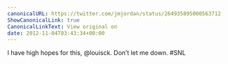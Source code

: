 ```yaml
---
canonicalURL: https://twitter.com/jmjordan/status/264935895000563712
ShowCanonicalLink: true
CanonicalLinkText: View original on
date: 2012-11-04T03:43:34+00:00
---
```

I have high hopes for this, @louisck. Don’t let me down. #SNL